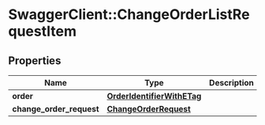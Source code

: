 # SwaggerClient::ChangeOrderListRequestItem

## Properties
Name | Type | Description | Notes
------------ | ------------- | ------------- | -------------
**order** | [**OrderIdentifierWithETag**](OrderIdentifierWithETag.md) |  | 
**change_order_request** | [**ChangeOrderRequest**](ChangeOrderRequest.md) |  | 


